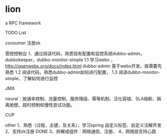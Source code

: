 # lion

a RPC framework
  
TODO List

consumer 注册zk 

管控控制台
1、通过阅读代码，熟悉现有配置和监控系统dubbo-admin， dubbokeeper，dubbo-monitor-simple
1.1 学习webx ，http://openwebx.org/docs/index.html
    dubbo-admin 基于webx开发，故需要先熟悉
1.2 阅读代码，熟悉dubbo-admin如何进行配置，
1.3 阅读dubbo-monitor-simple，了解如何进行监控    
     
JMX 

neural：放通率控制、流量控制、服务降级、幂等机制、泛化容错、SLA熔断、隔离舱壁、超时控制和慢性尝试功能。

CUP

other
1、熟悉（过程，主键，及关系），学习spring 自定义标签、自定义注解开发 
2、支持zk注册 DONE
3、拆解成组件：网络通信、注册、
4、网络层支持心跳







